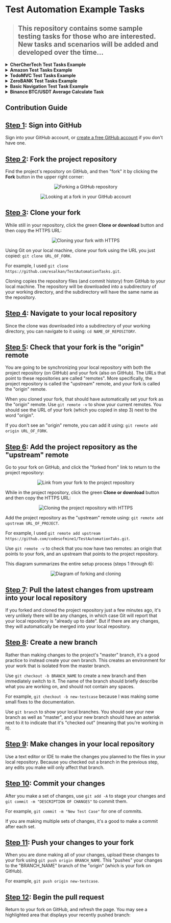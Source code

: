 # Test Automation Example Tasks
> ## This repository contains some sample testing tasks for those who are interested. New tasks and scenarios will be added and developed over the time...

<details>
  <summary><strong>CherCherTech Test Tasks Example</strong></summary>
  <ol>
    <li>
      <a href="https://github.com/esalkan/TestAutomationTasks/blob/master/src/test/java/com/cherchertech/Task">Task List</a>
    </li>
    <li>
      <a href="https://github.com/esalkan/TestAutomationTasks/blob/master/src/test/java/com/cherchertech/CherCherTest.java">Test File</a>
    </li>
  </ol>
</details>

<details>
  <summary><strong>Amazon Test Tasks Example</strong></summary>
  <ol>
    <li>
      <a href="https://github.com/esalkan/TestAutomationTasks/blob/master/src/test/java/com/amazon/Tasks">Task List</a>
    </li>
    <li>
      <a href="https://github.com/esalkan/TestAutomationTasks/tree/master/src/test/java/com/amazon/pages">Pages</a>
    </li>
    <li>
      <a href="https://github.com/esalkan/TestAutomationTasks/tree/master/src/test/java/com/amazon/tests">Tests</a>
    </li>
  </ol>
</details>

<details>
  <summary><strong>TodoMVC Test Tasks Example</strong></summary>
  <ol>
    <li>
      <a href="https://github.com/esalkan/TestAutomationTasks/blob/master/src/test/java/com/todomvc/Taks">Task List</a>
    </li>
    <li>
      <a href="https://github.com/esalkan/TestAutomationTasks/tree/master/src/test/java/com/todomvc/pages">Pages</a>
    </li>
    <li>
      <a href="https://github.com/esalkan/TestAutomationTasks/tree/master/src/test/java/com/todomvc/tests">Tests</a>
    </li>
  </ol>
</details>

<details>
  <summary><strong>ZeroBANK Test Tasks Example</strong></summary>
  <ol>
    <li>
      <a href="https://github.com/esalkan/TestAutomationTasks/blob/master/src/test/java/com/zerobank/Tasks">Task List</a>
    </li>
    <li>
      <a href="https://github.com/esalkan/TestAutomationTasks/tree/master/src/test/java/com/zerobank/pages">Pages</a>
    </li>
    <li>
      <a href="https://github.com/esalkan/TestAutomationTasks/tree/master/src/test/java/com/zerobank/tests">Tests</a>
    </li>
  </ol>
</details>

<details>
  <summary><strong>Basic Navigation Test Task Example</strong></summary>
  <ol>
    <li>
      <a href="#">Task List</a>
    </li>
    <li>
      <a href="https://github.com/esalkan/TestAutomationTasks/tree/master/src/test/java/com/basicNavTest/utilities">Task Utils</a>
    </li>
    <li>
      <a href="https://github.com/esalkan/TestAutomationTasks/blob/master/src/test/java/com/basicNavTest/NavTest.java">Test Class</a>
    </li>
  </ol>
</details>

<details>
  <summary><strong> Binance BTC/USDT Average Calculate Task</strong></summary>
  <ol>
    <li>
      <a href="https://github.com/esalkan/TestAutomationTasks/blob/master/src/test/java/com/binance/Task">Task List</a><br>
    </li>
    <li>
      <a href="https://github.com/esalkan/TestAutomationTasks/blob/master/src/test/java/com/binance/BtcUsdt.java">Test Class</a>
    </li>
  </ol>
</details>


## Contribution Guide

<h2><u>Step 1</u>: Sign into GitHub</h2>
      <p>Sign into your GitHub account, or <a href="https://github.com/join">create a free GitHub account</a> if you don't have one.</p>
      <h2><u>Step 2</u>: Fork the project repository</h2>
      <p>Find the project's repository on GitHub, and then "fork" it by clicking the <strong>Fork</strong> button in the upper right corner:</p> 
      <div align="center">
        <p>
          <img src="/img/step2.png" alt="Forking a GitHub repository">
        </p>
      </div>
  <div align="center">
<p><img src="/img/step2-1.png" alt="Looking at a fork in your GitHub account"></p>
</div>
  <h2><u>Step 3</u>: Clone your fork</h2>
  <p>While still in your repository, click the green <strong>Clone or download</strong> button and then copy the HTTPS URL:</p>
  <div align="center">
<p><img src="/img/step3.png" alt="Cloning your fork with HTTPS"></p>
</div>
  <p>Using Git on your local machine, clone your fork using the URL you just copied: <code>git clone URL_OF_FORK</code>.</p>
  <p>For example, I used <code>git clone https://github.com/esalkan/TestAutomationTasks.git</code>.</p>
  <p>Cloning copies the repository files (and commit history) from GitHub to your local machine. The repository will be downloaded into a subdirectory of your working directory, and the subdirectory will have the same name as the repository.</p>
  <h2><u>Step 4</u>: Navigate to your local repository</h2>
  <p>Since the clone was downloaded into a subdirectory of your working directory, you can navigate to it using: <code>cd NAME_OF_REPOSITORY</code>.</p>
  <h2><u>Step 5</u>: Check that your fork is the "origin" remote</h2>
  <p>You are going to be synchronizing your local repository with both the project repository (on GitHub) and your fork (also on GitHub). The URLs that point to these repositories are called "remotes". More specifically, the project repository is called the "upstream" remote, and your fork is called the "origin" remote.</p>
  <p>When you cloned your fork, that should have automatically set your fork as the "origin" remote. Use <code>git remote -v</code> to show your current remotes. You should see the URL of your fork (which you copied in step 3) next to the word "origin".</p>
  <p>If you don't see an "origin" remote, you can add it using: <code>git remote add origin URL_OF_FORK</code>.</p>
  <h2><u>Step 6</u>: Add the project repository as the "upstream" remote</h2>
  <p>Go to your fork on GitHub, and click the "forked from" link to return to the project repository:</p>
  <div align="center">
<p><img src="/img/step6.png" alt="Link from your fork to the project repository"></p>
</div>
  <p>While in the project repository, click the green <strong>Clone or download</strong> button and then copy the HTTPS URL:</p>
  <div align="center">
<p><img src="/img/step6-1.png" alt="Cloning the project repository with HTTPS"></p>
</div>
  <p>Add the project repository as the "upstream" remote using: <code>git remote add upstream URL_OF_PROJECT</code>.</p>
  <p>For example, I used <code>git remote add upstream https://github.com/codesofmine1/TestAutomationTaks.git</code>.</p>
  
  <p>Use <code>git remote -v</code> to check that you now have two remotes: an origin that points to your fork, and an upstream that points to the project repository.</p>
  <p>This diagram summarizes the entire setup process (steps 1 through 6):</p>
  <div align="center">
<p><img src="/img/diagram-2.png" alt="Diagram of forking and cloning"></p>
</div>
  
  <h2><u>Step 7</u>: Pull the latest changes from upstream into your local repository</h2>
  <p>If you forked and cloned the project repository just a few minutes ago, it's very unlikely there will be any changes, in which case Git will report that your local repository is "already up to date". But if there are any changes, they will automatically be merged into your local repository.</p>
  <h2><u>Step 8</u>: Create a new branch</h2>
  <p>Rather than making changes to the project's "master" branch, it's a good practice to instead create your own branch. This creates an environment for your work that is isolated from the master branch.</p>
  <p>Use <code>git checkout -b BRANCH_NAME</code> to create a new branch and then immediately switch to it. The name of the branch should briefly describe what you are working on, and should not contain any spaces.</p>
  <p>For example, <code>git checkout -b new-testcase</code> because I was making some small fixes to the documentation.</p>
  <p>Use <code>git branch</code> to show your local branches. You should see your new branch as well as "master", and your new branch should have an asterisk next to it to indicate that it's "checked out" (meaning that you're working in it).</p>
  <h2><u>Step 9</u>: Make changes in your local repository</h2>
  <p>Use a text editor or IDE to make the changes you planned to the files in your local repository. Because you checked out a branch in the previous step, any edits you make will only affect that branch.</p>
  <h2><u>Step 10</u>: Commit your changes</h2>
  <p>After you make a set of changes, use <code>git add -A</code> to stage your changes and <code>git commit -m "DESCRIPTION OF CHANGES"</code> to commit them.</p>
  <p>For example, <code>git commit -m "New Test Case"</code> for one of commits.</p>
  <p>If you are making multiple sets of changes, it's a good to make a commit after each set.</p>
  <h2><u>Step 11</u>: Push your changes to your fork</h2>
  <p>When you are done making all of your changes, upload these changes to your fork using <code>git push origin BRANCH_NAME</code>. This "pushes" your changes to the "BRANCH_NAME" branch of the "origin" (which is your fork on GitHub).</p>
  <p>For example, <code>git push origin new-testcase</code>.</p>
  
  <h2><u>Step 12</u>: Begin the pull request</h2>
  <p>Return to your fork on GitHub, and refresh the page. You may see a highlighted area that displays your recently pushed branch:</p>
